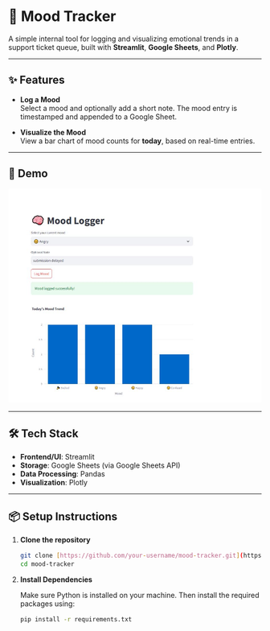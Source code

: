 # 🧠 Mood Tracker

A simple internal tool for logging and visualizing emotional trends in a support ticket queue, built with **Streamlit**, **Google Sheets**, and **Plotly**.

---

## ✨ Features

- **Log a Mood**  
  Select a mood and optionally add a short note. The mood entry is timestamped and appended to a Google Sheet.

- **Visualize the Mood**  
  View a bar chart of mood counts for **today**, based on real-time entries.

---

## 🚀 Demo

<p align="center">
  <img src="demo.JPG" width="600" alt="Mood Tracker Demo">
</p>

---

## 🛠️ Tech Stack

- **Frontend/UI**: Streamlit
- **Storage**: Google Sheets (via Google Sheets API)
- **Data Processing**: Pandas
- **Visualization**: Plotly

---

## 📦 Setup Instructions

1.  **Clone the repository**

    ```bash
    git clone [https://github.com/your-username/mood-tracker.git](https://github.com/your-username/mood-tracker.git)
    cd mood-tracker
    ```

2.  **Install Dependencies**

    Make sure Python is installed on your machine. Then install the required packages using:

    ```bash
    pip install -r requirements.txt
    ```

